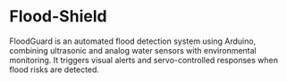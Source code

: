 # Flood-Shield
FloodGuard is an automated flood detection system using Arduino, combining ultrasonic and analog water sensors with environmental monitoring. It triggers visual alerts and servo-controlled responses when flood risks are detected.

